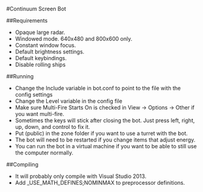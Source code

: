 #Continuum Screen Bot

##Requirements
- Opaque large radar.  
- Windowed mode. 640x480 and 800x600 only.  
- Constant window focus.  
- Default brightness settings.  
- Default keybindings.  
- Disable rolling ships

##Running
- Change the Include variable in bot.conf to point to the file with the config settings
- Change the Level variable in the config file
- Make sure Multi-Fire Starts On is checked in View -> Options -> Other if you want multi-fire.  
- Sometimes the keys will stick after closing the bot. Just press left, right, up, down, and control to fix it.  
- Put (public) in the zone folder if you want to use a turret with the bot.  
- The bot will need to be restarted if you change items that adjust energy.  
- You can run the bot in a virtual machine if you want to be able to still use the computer normally.  

##Compiling
- It will probably only compile with Visual Studio 2013.  
- Add _USE_MATH_DEFINES;NOMINMAX to preprocessor definitions.  
